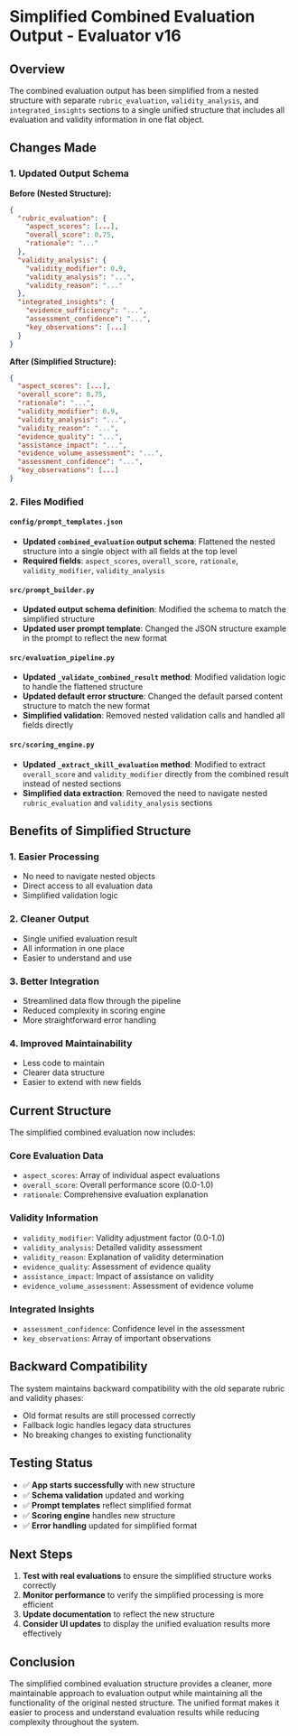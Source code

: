 # Simplified Combined Evaluation Output - Evaluator v16

## Overview

The combined evaluation output has been simplified from a nested structure with separate `rubric_evaluation`, `validity_analysis`, and `integrated_insights` sections to a single unified structure that includes all evaluation and validity information in one flat object.

## Changes Made

### 1. Updated Output Schema

**Before (Nested Structure):**
```json
{
  "rubric_evaluation": {
    "aspect_scores": [...],
    "overall_score": 0.75,
    "rationale": "..."
  },
  "validity_analysis": {
    "validity_modifier": 0.9,
    "validity_analysis": "...",
    "validity_reason": "..."
  },
  "integrated_insights": {
    "evidence_sufficiency": "...",
    "assessment_confidence": "...",
    "key_observations": [...]
  }
}
```

**After (Simplified Structure):**
```json
{
  "aspect_scores": [...],
  "overall_score": 0.75,
  "rationale": "...",
  "validity_modifier": 0.9,
  "validity_analysis": "...",
  "validity_reason": "...",
  "evidence_quality": "...",
  "assistance_impact": "...",
  "evidence_volume_assessment": "...",
  "assessment_confidence": "...",
  "key_observations": [...]
}
```

### 2. Files Modified

#### `config/prompt_templates.json`
- **Updated `combined_evaluation` output schema**: Flattened the nested structure into a single object with all fields at the top level
- **Required fields**: `aspect_scores`, `overall_score`, `rationale`, `validity_modifier`, `validity_analysis`

#### `src/prompt_builder.py`
- **Updated output schema definition**: Modified the schema to match the simplified structure
- **Updated user prompt template**: Changed the JSON structure example in the prompt to reflect the new format

#### `src/evaluation_pipeline.py`
- **Updated `_validate_combined_result` method**: Modified validation logic to handle the flattened structure
- **Updated default error structure**: Changed the default parsed content structure to match the new format
- **Simplified validation**: Removed nested validation calls and handled all fields directly

#### `src/scoring_engine.py`
- **Updated `_extract_skill_evaluation` method**: Modified to extract `overall_score` and `validity_modifier` directly from the combined result instead of nested sections
- **Simplified data extraction**: Removed the need to navigate nested `rubric_evaluation` and `validity_analysis` sections

## Benefits of Simplified Structure

### 1. **Easier Processing**
- No need to navigate nested objects
- Direct access to all evaluation data
- Simplified validation logic

### 2. **Cleaner Output**
- Single unified evaluation result
- All information in one place
- Easier to understand and use

### 3. **Better Integration**
- Streamlined data flow through the pipeline
- Reduced complexity in scoring engine
- More straightforward error handling

### 4. **Improved Maintainability**
- Less code to maintain
- Clearer data structure
- Easier to extend with new fields

## Current Structure

The simplified combined evaluation now includes:

### Core Evaluation Data
- `aspect_scores`: Array of individual aspect evaluations
- `overall_score`: Overall performance score (0.0-1.0)
- `rationale`: Comprehensive evaluation explanation

### Validity Information
- `validity_modifier`: Validity adjustment factor (0.0-1.0)
- `validity_analysis`: Detailed validity assessment
- `validity_reason`: Explanation of validity determination
- `evidence_quality`: Assessment of evidence quality
- `assistance_impact`: Impact of assistance on validity
- `evidence_volume_assessment`: Assessment of evidence volume

### Integrated Insights
- `assessment_confidence`: Confidence level in the assessment
- `key_observations`: Array of important observations

## Backward Compatibility

The system maintains backward compatibility with the old separate rubric and validity phases:
- Old format results are still processed correctly
- Fallback logic handles legacy data structures
- No breaking changes to existing functionality

## Testing Status

- ✅ **App starts successfully** with new structure
- ✅ **Schema validation** updated and working
- ✅ **Prompt templates** reflect simplified format
- ✅ **Scoring engine** handles new structure
- ✅ **Error handling** updated for simplified format

## Next Steps

1. **Test with real evaluations** to ensure the simplified structure works correctly
2. **Monitor performance** to verify the simplified processing is more efficient
3. **Update documentation** to reflect the new structure
4. **Consider UI updates** to display the unified evaluation results more effectively

## Conclusion

The simplified combined evaluation structure provides a cleaner, more maintainable approach to evaluation output while maintaining all the functionality of the original nested structure. The unified format makes it easier to process and understand evaluation results while reducing complexity throughout the system. 
